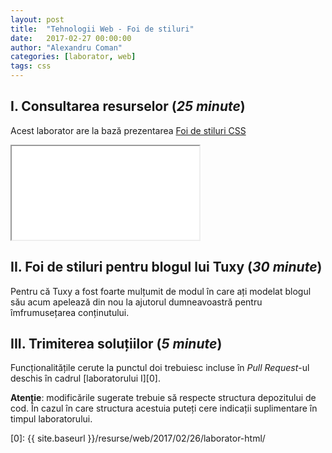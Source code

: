 ```yaml
---
layout: post
title:  "Tehnologii Web - Foi de stiluri"
date:   2017-02-27 00:00:00
author: "Alexandru Coman"
categories: [laborator, web]
tags: css
---
```


## I. Consultarea resurselor (*25 minute*)

Acest laborator are la bază prezentarea [Foi de stiluri CSS](https://www.slideshare.net/busaco/foi-de-stiluri-css)

<iframe src="//www.slideshare.net/slideshow/embed_code/key/wM92SyrM5EE3s8" class="frame presentation" allowfullscreen=""></iframe>


## II. Foi de stiluri pentru blogul lui Tuxy (*30 minute*)

Pentru că Tuxy a fost foarte mulțumit de modul în care ați modelat blogul său acum apelează din nou la ajutorul dumneavoastră pentru îmfrumusețarea conținutului.


## III. Trimiterea soluțiilor (*5 minute*)

Funcționalitățile cerute la punctul doi trebuiesc incluse în *Pull Request*-ul deschis în cadrul [laboratorului I][0].

**Atenție**: modificările sugerate trebuie să respecte structura depozitului de cod. În cazul în care structura acestuia puteți cere indicații suplimentare în timpul laboratorului.

[0]: {{ site.baseurl }}/resurse/web/2017/02/26/laborator-html/
